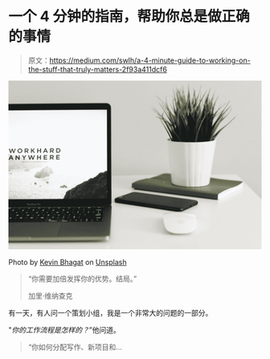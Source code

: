 # 一个 4 分钟的指南，帮助你总是做正确的事情

> 原文：<https://medium.com/swlh/a-4-minute-guide-to-working-on-the-stuff-that-truly-matters-2f93a411dcf6>

![](img/7e08c9a5432648476cff0aed24f1782e.png)

Photo by [Kevin Bhagat](https://unsplash.com/@kevnbhagat?utm_source=medium&utm_medium=referral) on [Unsplash](https://unsplash.com?utm_source=medium&utm_medium=referral)

> “你需要加倍发挥你的优势。结局。”
> 
> 加里·维纳查克

有一天，有人问一个策划小组，我是一个非常大的问题的一部分。

"*你的工作流程是怎样的？*”他问道。

> “你如何分配写作、新项目和…
